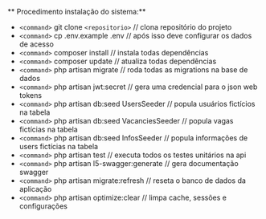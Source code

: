 **
    Procedimento instalação do sistema:**

- `<command>` git clone `<repositorio>`				// clona repositório do projeto
- `<command>` cp .env.example .env				// após isso deve configurar os dados de acesso
- `<command>` composer install					// instala todas dependências
- `<command>` composer update					// atualiza todas dependências
- `<command>` php artisan migrate					// roda todas as migrations na base de dados
- `<command>` php artisan jwt:secret 				// gera uma credencial para o json web tokens
- `<command>` php artisan db:seed UsersSeeder 		// popula usuários fictícios na tabela
- `<command>` php artisan db:seed VacanciesSeeder 	// popula vagas fictícias na tabela
- `<command>` php artisan db:seed InfosSeeder 		// popula informações de users fictícias na tabela
- `<command>` php artisan test 					// executa todos os testes unitários na api
- `<command>` php artisan l5-swagger:generate		// gera documentação swagger
- `<command>` php artisan migrate:refresh			// reseta o banco de dados da aplicação
- `<command>` php artisan optimize:clear			// limpa cache, sessões e configurações
